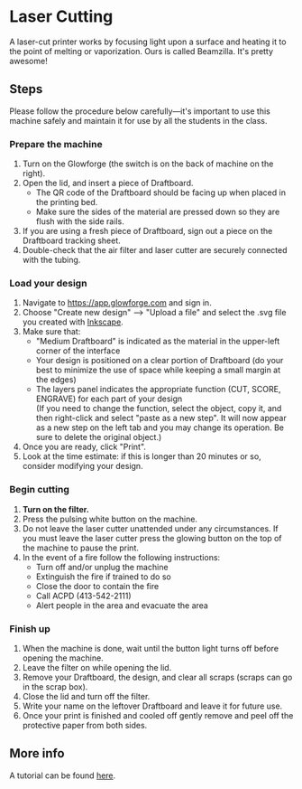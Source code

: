 # Laser Cutting

A laser-cut printer works by focusing light upon a surface and heating it to the point of melting or vaporization. Ours is called Beamzilla. It's pretty awesome!


## Steps

Please follow the procedure below carefully—it's important to use this machine safely and maintain it for use by all the students in the class.

### Prepare the machine
1. Turn on the Glowforge (the switch is on the back of machine on the right).
1. Open the lid, and insert a piece of Draftboard.
    - The QR code of the Draftboard should be facing up when placed in the printing bed.
    - Make sure the sides of the material are pressed down so they are flush with the side rails.
1. If you are using a fresh piece of Draftboard, sign out a piece on the Draftboard tracking sheet.  
1. Double-check that the air filter and laser cutter are securely connected with the tubing.

### Load your design
1. Navigate to https://app.glowforge.com and sign in.
1. Choose "Create new design" —> "Upload a file" and select the .svg file you created with [Inkscape](../vector_drawing/vector_drawing.md).
1. Make sure that:
    - "Medium Draftboard" is indicated as the material in the upper-left corner of the interface
    - Your design is positioned on a clear portion of Draftboard (do your best to minimize the use of space while keeping a small margin at the edges)
    - The layers panel indicates the appropriate function (CUT, SCORE, ENGRAVE) for each part of your design  
    (If you need to change the function, select the object, copy it, and then right-click and select "paste as a new step". It will now appear as a new step on the left tab and you may change its operation. Be sure to delete the original object.)  
1. Once you are ready, click "Print".
1. Look at the time estimate: if this is longer than 20 minutes or so, consider modifying your design.

### Begin cutting
1. **Turn on the filter.**
1. Press the pulsing white button on the machine.
1. Do not leave the laser cutter unattended under any circumstances. If you must leave the laser cutter press the glowing button on the top of the machine to pause the print. 
1. In the event of a fire follow the following instructions:
    - Turn off and/or unplug the machine
    - Extinguish the fire if trained to do so
    - Close the door to contain the fire
    - Call ACPD (413-542-2111)
    - Alert people in the area and evacuate the area

### Finish up
1. When the machine is done, wait until the button light turns off before opening the machine.
1. Leave the filter on while opening the lid.
1. Remove your Draftboard, the design, and clear all scraps (scraps can go in the scrap box).
1. Close the lid and turn off the filter.
1. Write your name on the leftover Draftboard and leave it for future use.
1. Once your print is finished and cooled off gently remove and peel off the protective paper from both sides.


## More info

A tutorial can be found [here](https://drive.google.com/file/d/1jFrBDqnlvrWTL0uJDWJCwGLDMnHtsvvK/view?usp=drive_link/).
